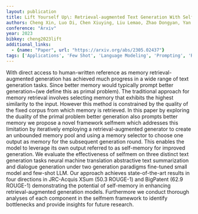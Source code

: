 ```yaml
---
layout: publication
title: Lift Yourself Up\: Retrieval-augmented Text Generation With Self Memory
authors: Cheng Xin, Luo Di, Chen Xiuying, Liu Lemao, Zhao Dongyan, Yan Rui
conference: "Arxiv"
year: 2023
bibkey: cheng2023lift
additional_links:
  - {name: "Paper", url: "https://arxiv.org/abs/2305.02437"}
tags: ['Applications', 'Few Shot', 'Language Modeling', 'Prompting', 'RAG', 'Tools']
---
```

With direct access to human-written reference as memory retrieval-augmented generation has achieved much progress in a wide range of text generation tasks. Since better memory would typically prompt better generation~(we define this as primal problem). The traditional approach for memory retrieval involves selecting memory that exhibits the highest similarity to the input. However this method is constrained by the quality of the fixed corpus from which memory is retrieved. In this paper by exploring the duality of the primal problem better generation also prompts better memory we propose a novel framework selfmem which addresses this limitation by iteratively employing a retrieval-augmented generator to create an unbounded memory pool and using a memory selector to choose one output as memory for the subsequent generation round. This enables the model to leverage its own output referred to as self-memory for improved generation. We evaluate the effectiveness of selfmem on three distinct text generation tasks neural machine translation abstractive text summarization and dialogue generation under two generation paradigms fine-tuned small model and few-shot LLM. Our approach achieves state-of-the-art results in four directions in JRC-Acquis XSum (50.3 ROUGE-1) and BigPatent (62.9 ROUGE-1) demonstrating the potential of self-memory in enhancing retrieval-augmented generation models. Furthermore we conduct thorough analyses of each component in the selfmem framework to identify bottlenecks and provide insights for future research.
